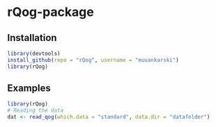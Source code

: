 # rQog-package


## Installation


```r
library(devtools)
install_github(repo = "rQog", username = "muuankarski")
library(rQog)
```


## Examples


```r
library(rQog)
# Reading the data
dat <- read_qog(which.data = "standard", data.dir = "datafolder")
```



